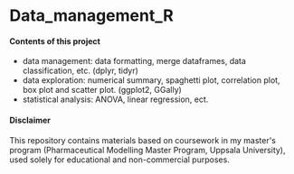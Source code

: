 # Data_management_R

#### Contents of this project
* data management: data formatting, merge dataframes, data classification, etc. (dplyr, tidyr)
* data exploration: numerical summary, spaghetti plot, correlation plot, box plot and scatter plot. (ggplot2, GGally)
* statistical analysis: ANOVA, linear regression, ect.



#### Disclaimer
This repository contains materials based on coursework in my master's program
(Pharmaceutical Modelling Master Program, Uppsala University), used solely for educational and non-commercial purposes.
